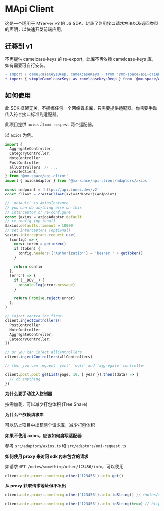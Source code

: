 # MApi Client

这是一个适用于 MServer v3 的 JS SDK，封装了常用接口请求方法以及返回类型的声明，以快速开发前端应用。

## 迁移到 v1

不再提供 camelcase-keys 的 re-export，此库不再依赖 camelcase-keys 库，如有需要可自行安装。

```diff
- import { camelcaseKeysDeep, camelcaseKeys } from '@mx-space/api-client'
+ import { simpleCamelcaseKeys as camelcaseKeysDeep } from '@mx-space/api-client'
```

## 如何使用

此 SDK 框架无关，不捆绑任何一个网络请求库，只需要提供适配器。你需要手动传入符合接口标准的适配器。

此项目提供 `axios` 和 `umi-request` 两个适配器。

以 `axios` 为例。

```ts
import {
  AggregateController,
  CategoryController,
  NoteController,
  PostController,
  allControllers, // ...
  createClient,
} from '@mx-space/api-client'
import { axiosAdaptor } from '@mx-space/api-client/adaptors/axios'

const endpoint = 'https://api.innei.dev/v2'
const client = createClient(axiosAdaptor)(endpoint)

// `default` is AxiosInstance
// you can do anything else on this
// interceptor or re-configure
const $axios = axiosAdaptor.default
// re-config (optional)
$axios.defaults.timeout = 10000
// set interceptors (optional)
$axios.interceptors.request.use(
  (config) => {
    const token = getToken()
    if (token) {
      config.headers!['Authorization'] = 'bearer ' + getToken()
    }

    return config
  },
  (error) => {
    if (__DEV__) {
      console.log(error.message)
    }

    return Promise.reject(error)
  },
)

// inject controller first.
client.injectControllers([
  PostController,
  NoteController,
  AggregateController,
  CategoryController,
])

// or you can inject allControllers
client.injectControllers(allControllers)

// then you can request `post` `note` and `aggregate` controller

client.post.post.getList(page, 10, { year }).then((data) => {
  // do anything
})
```

**为什么要手动注入控制器**

按需加载，可以减少打包体积 (Tree Shake)

**为什么不依赖请求库**

可以防止项目中出现两个请求库，减少打包体积

**如果不使用 axios，应该如何编写适配器**

参考 `src/adaptors/axios.ts` 和 `src/adaptors/umi-request.ts`

**如何使用 proxy 来访问 sdk 内未包含的请求**

如请求 `GET /notes/something/other/123456/info`，可以使用

```ts
client.note.proxy.something.other('123456').info.get()
```

**从 proxy 获取请求地址但不发出**

```ts
client.note.proxy.something.other('123456').info.toString() // /notes/something/other/123456/info

client.note.proxy.something.other('123456').info.toString(true) // http://localhost:2333/notes/something/other/123456/info
```
